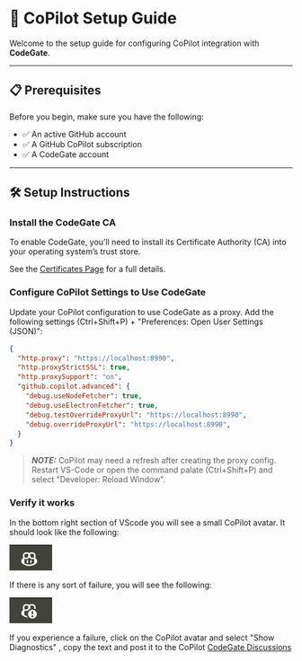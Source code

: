 # 🤖 CoPilot Setup Guide

Welcome to the setup guide for configuring CoPilot integration with **CodeGate**. 

---

## 📋 Prerequisites

Before you begin, make sure you have the following:
- ✅ An active GitHub account
- ✅ A GitHub CoPilot subscription
- ✅ A CodeGate account

---

## 🛠️ Setup Instructions

### Install the CodeGate CA

To enable CodeGate, you’ll need to install its Certificate Authority (CA) into your operating system’s trust store.

See the [Certificates Page](/certificates) for a full details.

### Configure CoPilot Settings to Use CodeGate

Update your CoPilot configuration to use CodeGate as a proxy. Add the following
settings (Ctrl+Shift+P) + "Preferences: Open User Settings (JSON)":

```json
{
  "http.proxy": "https://localhost:8990",
  "http.proxyStrictSSL": true,
  "http.proxySupport": "on",
  "github.copilot.advanced": {
    "debug.useNodeFetcher": true,
    "debug.useElectronFetcher": true,
    "debug.testOverrideProxyUrl": "https://localhost:8990",
    "debug.overrideProxyUrl": "https://localhost:8990",
  }
}
```

> **_NOTE:_**  CoPilot may need a refresh after creating the proxy config. Restart VS-Code or open the command palate (Ctrl+Shift+P) and select "Developer: Reload Window".

### Verify it works

In the bottom right section of VScode you will see a small CoPilot avatar. It
should look like the following:

![Picture of CoPilot Success, no exclamation mark](./images/copilot-success.png)

If there is any sort of failure, you will see the following:

![Picture of CoPilot Failure, has an exclamation mark](./images/copilot-fail.png)

If you experience a failure, click on the CoPilot avatar and select "Show Diagnostics"
, copy the text and post it to the CoPilot [CodeGate Discussions](https://github.com/stacklok/codegate/discussions/categories/copilot)
